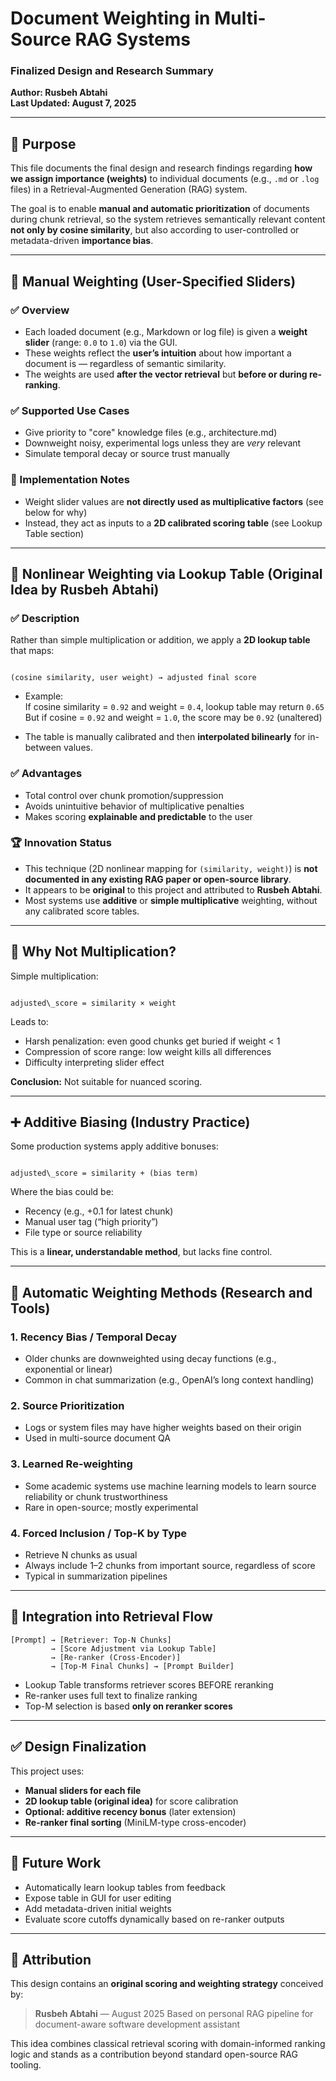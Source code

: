 
# Document Weighting in Multi-Source RAG Systems  
### Finalized Design and Research Summary  
**Author: Rusbeh Abtahi**  
**Last Updated: August 7, 2025**

---

## 🎯 Purpose

This file documents the final design and research findings regarding **how we assign importance (weights)** to individual documents (e.g., `.md` or `.log` files) in a Retrieval-Augmented Generation (RAG) system.

The goal is to enable **manual and automatic prioritization** of documents during chunk retrieval, so the system retrieves semantically relevant content **not only by cosine similarity**, but also according to user-controlled or metadata-driven **importance bias**.

---

## 🔧 Manual Weighting (User-Specified Sliders)

### ✅ Overview

- Each loaded document (e.g., Markdown or log file) is given a **weight slider** (range: `0.0` to `1.0`) via the GUI.
- These weights reflect the **user’s intuition** about how important a document is — regardless of semantic similarity.
- The weights are used **after the vector retrieval** but **before or during re-ranking**.

### ✅ Supported Use Cases

- Give priority to "core" knowledge files (e.g., architecture.md)  
- Downweight noisy, experimental logs unless they are *very* relevant  
- Simulate temporal decay or source trust manually

### 🧠 Implementation Notes

- Weight slider values are **not directly used as multiplicative factors** (see below for why)
- Instead, they act as inputs to a **2D calibrated scoring table** (see Lookup Table section)

---

## 🧮 Nonlinear Weighting via Lookup Table (Original Idea by Rusbeh Abtahi)

### ✅ Description

Rather than simple multiplication or addition, we apply a **2D lookup table** that maps:

```

(cosine similarity, user weight) → adjusted final score

```

- Example:  
  If cosine similarity = `0.92` and weight = `0.4`, lookup table may return `0.65`  
  But if cosine = `0.92` and weight = `1.0`, the score may be `0.92` (unaltered)

- The table is manually calibrated and then **interpolated bilinearly** for in-between values.

### ✅ Advantages

- Total control over chunk promotion/suppression  
- Avoids unintuitive behavior of multiplicative penalties  
- Makes scoring **explainable and predictable** to the user

### 🏆 Innovation Status

- This technique (2D nonlinear mapping for `(similarity, weight)`) is **not documented in any existing RAG paper or open-source library**.
- It appears to be **original** to this project and attributed to **Rusbeh Abtahi**.
- Most systems use **additive** or **simple multiplicative** weighting, without any calibrated score tables.

---

## 🧮 Why Not Multiplication?

Simple multiplication:

```

adjusted\_score = similarity × weight

```

Leads to:
- Harsh penalization: even good chunks get buried if weight < 1  
- Compression of score range: low weight kills all differences  
- Difficulty interpreting slider effect

**Conclusion:** Not suitable for nuanced scoring.

---

## ➕ Additive Biasing (Industry Practice)

Some production systems apply additive bonuses:

```

adjusted\_score = similarity + (bias term)

````

Where the bias could be:
- Recency (e.g., +0.1 for latest chunk)  
- Manual user tag (“high priority”)  
- File type or source reliability

This is a **linear, understandable method**, but lacks fine control.

---

## 🤖 Automatic Weighting Methods (Research and Tools)

### 1. **Recency Bias / Temporal Decay**

- Older chunks are downweighted using decay functions (e.g., exponential or linear)
- Common in chat summarization (e.g., OpenAI’s long context handling)

### 2. **Source Prioritization**

- Logs or system files may have higher weights based on their origin
- Used in multi-source document QA

### 3. **Learned Re-weighting**

- Some academic systems use machine learning models to learn source reliability or chunk trustworthiness
- Rare in open-source; mostly experimental

### 4. **Forced Inclusion / Top-K by Type**

- Retrieve N chunks as usual  
- Always include 1–2 chunks from important source, regardless of score  
- Typical in summarization pipelines

---

## 🔄 Integration into Retrieval Flow

```text
[Prompt] → [Retriever: Top-N Chunks] 
         → [Score Adjustment via Lookup Table]
         → [Re-ranker (Cross-Encoder)]
         → [Top-M Final Chunks] → [Prompt Builder]
````

* Lookup Table transforms retriever scores BEFORE reranking
* Re-ranker uses full text to finalize ranking
* Top-M selection is based **only on reranker scores**

---

## ✅ Design Finalization

This project uses:

* **Manual sliders for each file**
* **2D lookup table (original idea)** for score calibration
* **Optional: additive recency bonus** (later extension)
* **Re-ranker final sorting** (MiniLM-type cross-encoder)

---

## 🔖 Future Work

* Automatically learn lookup tables from feedback
* Expose table in GUI for user editing
* Add metadata-driven initial weights
* Evaluate score cutoffs dynamically based on re-ranker outputs

---

## 📌 Attribution

This design contains an **original scoring and weighting strategy** conceived by:

> **Rusbeh Abtahi** — August 2025
> Based on personal RAG pipeline for document-aware software development assistant

This idea combines classical retrieval scoring with domain-informed ranking logic and stands as a contribution beyond standard open-source RAG tooling.

```

